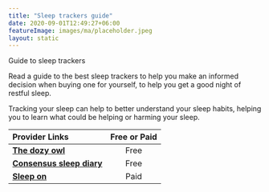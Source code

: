 ```yaml
---
title: "Sleep trackers guide"
date: 2020-09-01T12:49:27+06:00
featureImage: images/ma/placeholder.jpeg
layout: static
---
```


Guide to sleep trackers

Read a guide to the best sleep trackers to help you make an informed decision when buying one for yourself, to help you get a good night of restful sleep.

Tracking your sleep can help to better understand your sleep habits, helping you to learn what could be helping or harming your sleep.

| Provider Links      | Free or Paid  |  
| :-----------          | :--------------:      |  
| [**The dozy owl**](https://thedozyowl.co.uk/sleep-trackers/) | Free | 
| [**Consensus sleep diary**](https://consensussleepdiary.com/) | Free | 
| [**Sleep on**](https://shop.sleepon.us/collections/sleepon-family/products/go2sleep-ai-powered-device-for-restful-sleep) | Paid | 
  

<br/><br/>






